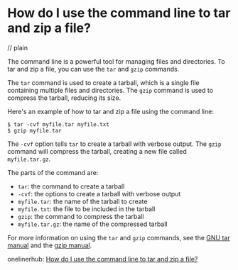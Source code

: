 # How do I use the command line to tar and zip a file?
// plain

The command line is a powerful tool for managing files and directories. To tar and zip a file, you can use the `tar` and `gzip` commands.

The `tar` command is used to create a tarball, which is a single file containing multiple files and directories. The `gzip` command is used to compress the tarball, reducing its size.

Here's an example of how to tar and zip a file using the command line:

```
$ tar -cvf myfile.tar myfile.txt
$ gzip myfile.tar
```

The `-cvf` option tells `tar` to create a tarball with verbose output. The `gzip` command will compress the tarball, creating a new file called `myfile.tar.gz`.

The parts of the command are:

* `tar`: the command to create a tarball
* `-cvf`: the options to create a tarball with verbose output
* `myfile.tar`: the name of the tarball to create
* `myfile.txt`: the file to be included in the tarball
* `gzip`: the command to compress the tarball
* `myfile.tar.gz`: the name of the compressed tarball

For more information on using the `tar` and `gzip` commands, see the [GNU tar manual](https://www.gnu.org/software/tar/manual/tar.html) and the [gzip manual](https://www.gnu.org/software/gzip/manual/gzip.html).

onelinerhub: [How do I use the command line to tar and zip a file?](https://onelinerhub.com/cli-tar/how-do-i-use-the-command-line-to-tar-and-zip-a-file)